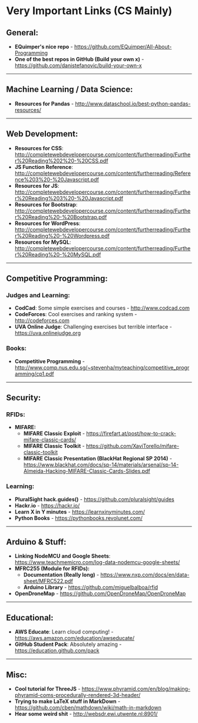 # Very Important Links (CS Mainly)

## General:
* **EQuimper's nice repo** - https://github.com/EQuimper/All-About-Programming
* **One of the best repos in GitHub (Build your own x)** - https://github.com/danistefanovic/build-your-own-x
___

## Machine Learning / Data Science:
* **Resources for Pandas** - http://www.dataschool.io/best-python-pandas-resources/

___

## Web Development:

* **Resources for CSS**: http://completewebdevelopercourse.com/content/furtherreading/Further%20Reading%202%20-%20CSS.pdf
* **JS Function Reference**: http://completewebdevelopercourse.com/content/furtherreading/Reference%203%20-%20Javascript.pdf
* **Resources for JS**: http://completewebdevelopercourse.com/content/furtherreading/Further%20Reading%203%20-%20Javascript.pdf
* **Resources for Bootstrap**: http://completewebdevelopercourse.com/content/furtherreading/Further%20Reading%20-%20Bootstrap.pdf
* **Resources for WordPress**: http://completewebdevelopercourse.com/content/furtherreading/Further%20Reading%20-%20Wordpress.pdf
* **Resources for MySQL**: http://completewebdevelopercourse.com/content/furtherreading/Further%20Reading%20-%20MySQL.pdf

___

## Competitive Programming:

### Judges and Learning:
* **CodCad**:  Some simple exercises and courses - http://www.codcad.com
* **CodeForces**: Cool exercises and ranking system - http://codeforces.com
* **UVA Online Judge**: Challenging exercises but terrible interface - https://uva.onlinejudge.org

### Books:
* **Competitive Programming** - http://www.comp.nus.edu.sg/~stevenha/myteaching/competitive_programming/cp1.pdf

___

## Security:

### RFIDs:
* **MIFARE:**
  * **MIFARE Classic Exploit** - https://firefart.at/post/how-to-crack-mifare-classic-cards/
  * **MIFARE Classic Toolkit** - https://github.com/XaviTorello/mifare-classic-toolkit
  * **MIFARE Classic Presentation (BlackHat Regional SP 2014)** - https://www.blackhat.com/docs/sp-14/materials/arsenal/sp-14-Almeida-Hacking-MIFARE-Classic-Cards-Slides.pdf
  
### Learning:
* **PluralSight hack.guides()** - https://github.com/pluralsight/guides
* **Hackr.io** - https://hackr.io/
* **Learn X in Y minutes** - https://learnxinyminutes.com/
* **Python Books** - https://pythonbooks.revolunet.com/
___

## Arduino & Stuff:
* **Linking NodeMCU and Google Sheets**: https://www.teachmemicro.com/log-data-nodemcu-google-sheets/
* **MFRC255 (Module for RFIDs):**
  * **Documentation (Really long)** - https://www.nxp.com/docs/en/data-sheet/MFRC522.pdf
  * **Arduino Library** - https://github.com/miguelbalboa/rfid  
* **OpenDroneMap** - https://github.com/OpenDroneMap/OpenDroneMap
___

## Educational:
* **AWS Educate**: Learn cloud computing! - https://aws.amazon.com/education/awseducate/
* **GitHub Student Pack**: Absolutely amazing - https://education.github.com/pack

___

## Misc:
* **Cool tutorial for ThreeJS** - https://www.phyramid.com/en/blog/making-phyramid-coms-procedurally-rendered-3d-header/
* **Trying to make LaTeX stuff in MarkDown** - https://github.com/cben/mathdown/wiki/math-in-markdown
* **Hear some weird shit** - http://websdr.ewi.utwente.nl:8901/
